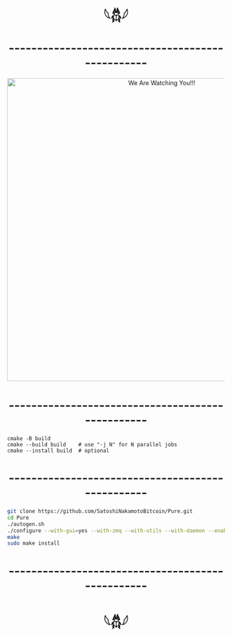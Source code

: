 <h1 align="center">𓆩𓆣𓆪</h1>
<h1 align="center">-------------------------------------------------</h1>
<p align="center">
    <img width="700" src="https://github.com/user-attachments/assets/32389b70-96f8-4b37-987b-317a92a7e6a4" alt="We Are Watching You!!!">
</p>
<h1 align="center">-------------------------------------------------</h1>

```
cmake -B build
cmake --build build    # use "-j N" for N parallel jobs
cmake --install build  # optional
```
<h1 align="center">-------------------------------------------------</h1>

```bash
git clone https://github.com/SatoshiNakamotoBitcoin/Pure.git
cd Pure
./autogen.sh
./configure --with-gui=yes --with-zmq --with-utils --with-daemon --enable-wallet --enable-tests --enable-bench
make
sudo make install
```
<h1 align="center">-------------------------------------------------</h1>
<h1 align="center">𓆩𓆣𓆪</h1>
